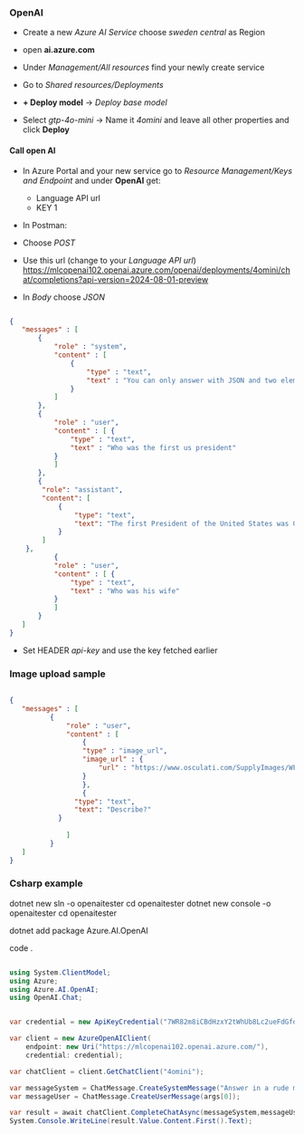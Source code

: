 ### OpenAI

- Create a new *Azure AI Service* choose *sweden central* as Region
- open **ai.azure.com**

- Under *Management/All resources* find your newly create service
- Go to *Shared resources/Deployments*

- **+ Deploy model** -> *Deploy base model*
- Select *gtp-4o-mini* -> Name it *4omini* and leave all other properties and click **Deploy**


#### Call open AI

- In Azure Portal and your new service go to *Resource Management/Keys and Endpoint* and under **OpenAI** get:
   - Language API url
   - KEY 1

- In Postman: 


- Choose *POST*
- Use this url (change to your *Language API url*)
   https://mlcopenai102.openai.azure.com/openai/deployments/4omini/chat/completions?api-version=2024-08-01-preview

- In *Body* choose *JSON*

```json

{
   "messages" : [
       {
           "role" : "system",
           "content" : [
               {
                   "type" : "text",
                   "text" : "You can only answer with JSON and two elements: 'answer' and 'confidence'"
               }
           ]
       },
       {
           "role" : "user",
           "content" : [ {
               "type" : "text",
               "text" : "Who was the first us president"
           }
           ]
       },
       {
		"role": "assistant",
		"content": [
			{
				"type": "text",
				"text": "The first President of the United States was George Washington. He served from April 30, 1789, to March 4, 1797. Washington is often referred to as the \"Father of His Country\" for his leadership during the founding of the nation."
			}
		]
	},
           {
           "role" : "user",
           "content" : [ {
               "type" : "text",
               "text" : "Who was his wife"
           }
           ]
       }
   ]
}

```

- Set HEADER *api-key* and use the key fetched earlier


### Image upload sample

```json

{
   "messages" : [
          {
              "role" : "user",
              "content" : [
                  {
                  "type" : "image_url",
                  "image_url" : {
                      "url" : "https://www.osculati.com/SupplyImages/WF-0040/bandiera_svezia.jpg"
                  }
                  },
                  {
				"type": "text",
				"text": "Describe?"
			}
                  
              ]
          }
   ]
}

```


### Csharp example

dotnet new sln -o openaitester
cd openaitester
dotnet new console -o openaitester
cd openaitester

dotnet add package Azure.AI.OpenAI

code .

```csharp

using System.ClientModel;
using Azure;
using Azure.AI.OpenAI;
using OpenAI.Chat;


var credential = new ApiKeyCredential("7WR82m8iCBdHzxY2tWhUb8Lc2ueFdGfq7MMFnseBCbU7EzevYL4uJQQJ99AKACfhMk5XJ3w3AAAAACOGnTwK");

var client = new AzureOpenAIClient(
    endpoint: new Uri("https://mlcopenai102.openai.azure.com/"),
    credential: credential);

var chatClient = client.GetChatClient("4omini");

var messageSystem = ChatMessage.CreateSystemMessage("Answer in a rude manner");
var messageUser = ChatMessage.CreateUserMessage(args[0]);

var result = await chatClient.CompleteChatAsync(messageSystem,messageUser);
System.Console.WriteLine(result.Value.Content.First().Text);


```